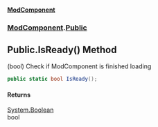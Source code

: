 #### [ModComponent](index.md 'index')
### [ModComponent](index.md#ModComponent 'ModComponent').[Public](Public.md 'ModComponent.Public')

## Public.IsReady() Method

(bool) Check if ModComponent is finished loading

```csharp
public static bool IsReady();
```

#### Returns
[System.Boolean](https://docs.microsoft.com/en-us/dotnet/api/System.Boolean 'System.Boolean')  
bool